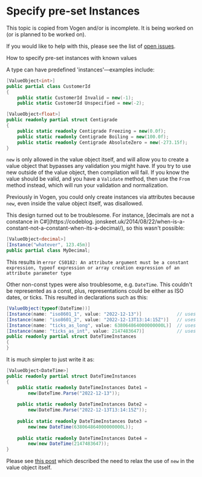 # Specify pre-set Instances

<note>
This topic is copied from Vogen and/or is incomplete. It is being worked on (or is planned
to be worked on). 

If you would like to help with this, please see the list of [open issues](https://github.com/SteveDunn/Intellenum/issues).
</note>

<card-summary>
How to specify pre-set instances with known values
</card-summary>

A type can have predefined 'instances'—examples include:

```C#
[ValueObject<int>]
public partial class CustomerId
{
    public static CustomerId Invalid = new(-1); 
    public static CustomerId Unspecified = new(-2); 

[ValueObject<float>]
public readonly partial struct Centigrade
{
    public static readonly Centigrade Freezing = new(0.0f);
    public static readonly Centigrade Boiling = new(100.0f);
    public static readonly Centigrade AbsoluteZero = new(-273.15f);
}
```

`new` is only allowed in the value object itself, and will allow you to create a value object that bypasses any validation you might have.
If you try to use new outside of the value object, then compilation will fail. 
If you know the value should be valid, and you have a `Validate` method, then use the `From` method instead, which will run your validation and normalization.

Previously in Vogen, you could only create instances via attributes because `new`, even inside the value object itself, was disallowed.

This design turned out to be troublesome. For instance, [decimals are not a constance in C#](https://codeblog.
jonskeet.uk/2014/08/22/when-is-a-constant-not-a-constant-when-its-a-decimal/), so this wasn't possible:

```C#
[ValueObject<decimal>]
[Instance("whatever", 123.45m)]
public partial class MyDecimal;
```

This results in `error CS0182: An attribute argument must be a constant expression, typeof expression or array creation expression of an attribute parameter type`

Other non-const types were also troublesome, e.g. `DateTime`. 
This couldn't be represented as a const, plus, representations could be either as ISO dates, or ticks. This resulted in declarations such as this:

```c#
[ValueObject(typeof(DateTime))]
[Instance(name: "iso8601_1", value: "2022-12-13")]             // uses `.Parse` using `RoundTripKind` - will be a local date
[Instance(name: "iso8601_2", value: "2022-12-13T13:14:15Z")]   // uses `.Parse` using `RoundTripKind`
[Instance(name: "ticks_as_long", value: 638064864000000000L)]  // uses ticks as UTC
[Instance(name: "ticks_as_int", value: 2147483647)]            // uses ticks as UTC
public readonly partial struct DateTimeInstances
{
}
```

It is much simpler to just write it as:

```C#
[ValueObject<DateTime>]
public readonly partial struct DateTimeInstances
{
    public static readonly DateTimeInstances Date1 = 
        new(DateTime.Parse("2022-12-13"));
    
    public static readonly DateTimeInstances Date2 = 
        new(DateTime.Parse("2022-12-13T13:14:15Z"));
    
    public static readonly DateTimeInstances Date3 = 
        new(new DateTime(638064864000000000L));
    
    public static readonly DateTimeInstances Date4 = 
        new(new DateTime(2147483647));
}
```

Please see [this post](https://github.com/SteveDunn/Vogen/issues/221) which described the need to relax the use
of `new` in the value object itself.